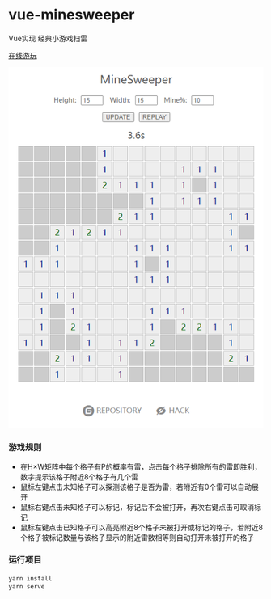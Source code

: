# vue-minesweeper

Vue实现 经典小游戏扫雷 

[在线游玩](http://101.33.214.39:81/)

![](https://raw.githubusercontent.com/linyibin97/vue-minesweeper/main/img/preview.png)

### 游戏规则
- 在H×W矩阵中每个格子有P的概率有雷，点击每个格子排除所有的雷即胜利，数字提示该格子附近8个格子有几个雷
- 鼠标左键点击未知格子可以探测该格子是否为雷，若附近有0个雷可以自动展开
- 鼠标右键点击未知格子可以标记，标记后不会被打开，再次右键点击可取消标记
- 鼠标左键点击已知格子可以高亮附近8个格子未被打开或标记的格子，若附近8个格子被标记数量与该格子显示的附近雷数相等则自动打开未被打开的格子

### 运行项目
```
yarn install
yarn serve
```
